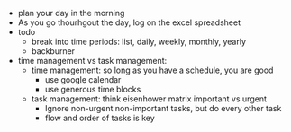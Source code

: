 * plan your day in the morning
* As you go thourhgout the day, log on the excel spreadsheet
* todo 
	* break into time periods: list, daily, weekly, monthly, yearly
	* backburner 
* time management vs task management:
	* time management: so long as you have a schedule, you are good
		* use google calendar
		* use generous time blocks
	* task management: think eisenhower matrix important vs urgent
		* Ignore non-urgent non-important tasks, but do every other task
		* flow and order of tasks is key